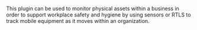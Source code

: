 This plugin can be used to monitor physical assets within a business in order to support workplace safety and hygiene by using sensors or RTLS to track mobile equipment as it moves within an organization.
